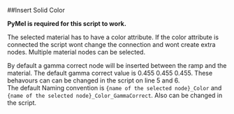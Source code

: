 ##Insert Solid Color 

**PyMel is required for this script to work.**

The selected material has to have a color attribute. 
If the color attribute is connected the script wont change the connection and wont create extra nodes.
Multiple material nodes can be selected. 

By default a gamma correct node will be inserted between the ramp and the material. The default gamma correct value is 0.455 0.455 0.455. These behavours can can be changed in the script on line 5 and 6.  
The default Naming convention is `{name of the selected node}_Color` and `{name of the selected node}_Color_GammaCorrect`. Also can be changed in the script.